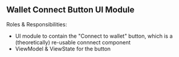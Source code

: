 
## Wallet Connect Button UI Module

Roles & Responsibilities:

- UI module to contain the "Connect to wallet" button, which is a (theoretically) re-usable connnect component
- ViewModel & ViewState for the button